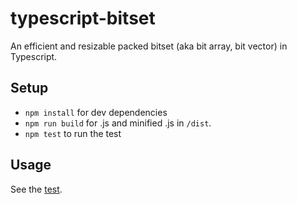 # typescript-bitset

An efficient and resizable packed bitset (aka bit array, bit vector) in Typescript.

## Setup
* `npm install` for dev dependencies
* `npm run build` for .js and minified .js in `/dist`.
* `npm test` to run the test

## Usage
See the [test](./src/BitSet.spec.ts).
